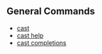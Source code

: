 ## General Commands

- [cast](./cast.md)
- [cast help](./cast-help.md)
- [cast completions](./cast-completions.md)

